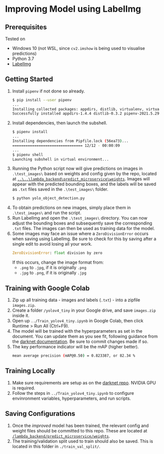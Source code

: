 # Improving Model using LabelImg

## Prerequisites

Tested on

- Windows 10 (not WSL, since `cv2.imshow` is being used to visualise predictions)
- Python 3.7
- [LabelImg](https://github.com/tzutalin/labelImg/releases)

## Getting Started

1. Install `pipenv` if not done so already.
   ```bash
   $ pip install --user pipenv
   ...
   Installing collected packages: appdirs, distlib, virtualenv, virtualenv-clone, pipenv
   Successfully installed appdirs-1.4.4 distlib-0.3.2 pipenv-2021.5.29 virtualenv-20.4.7 virtualenv-clone-0.5.4
   ```
1. Install dependencies, then launch the subshell.
   ```bash
   $ pipenv install
   ...
   Installing dependencies from Pipfile.lock (56ea73)...
   ================================ 12/12 - 00:00:09
   ...
   $ pipenv shell
   Launching subshell in virtual environment...
   ```
1. Running the Python script now will give predictions on images in `.\test_images\` based on weights and config given by the repo, located at [`..\..\lambda_backend\predict_microservice\weights`](https://github.com/nandium/RouteMaker/tree/main/lambda_backend/predict_microservice/weights). Images will appear with the predicted bounding boxes, and the labels will be saved as `.txt` files saved in the `.\test_images\` folder.
   ```bash
   $ python yolo_object_detection.py
   ```
1. To obtain predictions on new images, simply place them in `.\test_images\` and run the script.
1. Run LabelImg and open the `.\test_images\` directory. You can now adjust the bounding boxes and subsequently save the corresponding `.txt` files. The images can then be used as training data for the model.
1. Some images may face an issue where a `ZeroDivisionError` occurs when saving using LabelImg. Be sure to check for this by saving after a single edit to avoid losing all your work.
   ```Python
   ZeroDivisionError: float division by zero
   ```
   If this occurs, change the image format from:
   - `.png` to `.jpg`, if it is originally `.png`
   - `.jpg` to `.png`, if it is originally `.jpg`

## Training with Google Colab

1. Zip up all training data - images and labels (`.txt`) - into a zipfile `images.zip`.
1. Create a folder `/yolov4_tiny` in your Google drive, and save `images.zip` inside it.
1. Open up `../Train_yolov4_tiny.ipynb` in Google Colab, then click Runtime > Run All (Ctrl+F9).
1. The model will be trained with the hyperparameters as set in the document. You can update them as you see fit, following guidance from the [darknet documentation](https://github.com/AlexeyAB/darknet#when-should-i-stop-training). Be sure to commit changes made if so.
1. The key performance indicator will be the mAP (higher better).
   ```bash
   mean average precision (mAP@0.50) = 0.823387, or 82.34 %
   ```

## Training Locally

1. Make sure requirements are setup as on the [darknet repo](https://github.com/AlexeyAB/darknet#requirements-for-windows-linux-and-macos). NVIDIA GPU is required.
1. Follow the steps in `../Train_yolov4_tiny.ipynb` to configure envinronment variables, hyperparameters, and run scripts.

## Saving Configurations

1. Once the _improved_ model has been trained, the relevant config and weight files should be committed to this repo. These are located at [`/lambda_backend/predict_microservice/weights`](https://github.com/nandium/RouteMaker/tree/main/lambda_backend/predict_microservice/weights).
1. The training/validation split used to train should also be saved. This is located in this folder in `./train_val_split/`.